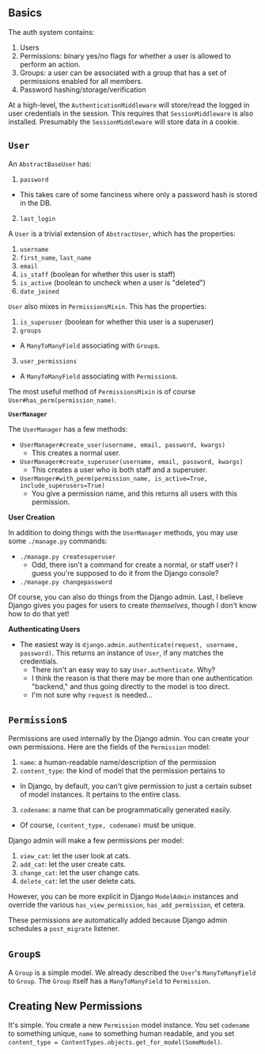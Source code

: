 ## Basics

The auth system contains:

1. Users
2. Permissions: binary yes/no flags for whether a user is allowed to
   perform an action.
3. Groups: a user can be associated with a group that has a set of
   permissions enabled for all members.
4. Password hashing/storage/verification

At a high-level, the `AuthenticationMiddleware` will store/read the
logged in user credentials in the session. This requires that
`SessionMiddleware` is also installed. Presumably the
`SessionMiddleware` will store data in a cookie.

## `User`

An `AbstractBaseUser` has:

1. `password`
  * This takes care of some fanciness where only a password hash is
    stored in the DB.
2. `last_login`

A `User` is a trivial extension of `AbstractUser`, which has the
properties:

1. `username`
2. `first_name`, `last_name`
3. `email`
4. `is_staff` (boolean for whether this user is staff)
5. `is_active` (boolean to uncheck when a user is "deleted")
6. `date_joined`

`User` also mixes in `PermissionsMixin`. This has the properties:

1. `is_superuser` (boolean for whether this user is a superuser)
2. `groups`
  * A `ManyToManyField` associating with `Group`s.
3. `user_permissions`
  * A `ManyToManyField` associating with `Permission`s.

The most useful method of `PermissionsMixin` is of course
`User#has_perm(permission_name)`.

**`UserManager`**

The `UserManager` has a few methods:

* `UserManager#create_user(username, email, password, kwargs)`
  * This creates a normal user.
* `UserManager#create_superuser(username, email, password, kwargs)`
  * This creates a user who is both staff and a superuser.
* `UserManger#with_perm(permission_name, is_active=True, include_superusers=True)`
  * You give a permission name, and this returns all users with this
    permission.

**User Creation**

In addition to doing things with the `UserManager` methods, you may use
some `./manage.py` commands:

* `./manage.py createsuperuser`
  * Odd, there isn't a command for create a normal, or staff user? I
    guess you're supposed to do it from the Django console?
* `./manage.py changepassword`

Of course, you can also do things from the Django admin. Last, I believe
Django gives you pages for users to create *themselves*, though I don't
know how to do that yet!

**Authenticating Users**

* The easiest way is `django.admin.authenticate(request, username,
  password)`. This returns an instance of `User`, if any matches the
  credentials.
  * There isn't an easy way to say `User.authenticate`. Why?
  * I think the reason is that there may be more than one authentication
    "backend," and thus going directly to the model is too direct.
  * I'm not sure why `request` is needed...

## `Permission`s

Permissions are used internally by the Django admin. You can create your
own permissions. Here are the fields of the `Permission` model:

1. `name`: a human-readable name/description of the permission
2. `content_type`: the kind of model that the permission pertains to
  * In Django, by default, you can't give permission to just a certain
    subset of model instances. It pertains to the entire class.
3. `codename`: a name that can be programmatically generated easily.
  * Of course, `(content_type, codename)` must be unique.

Django admin will make a few permissions per model:

1. `view_cat`: let the user look at cats.
2. `add_cat`: let the user create cats.
3. `change_cat`: let the user change cats.
4. `delete_cat`: let the user delete cats.

However, you can be more explicit in Django `ModelAdmin` instances and
override the various `has_view_permission`, `has_add_permission`, et
cetera.

These permissions are automatically added because Django admin schedules
a `post_migrate` listener.

## `Group`s

A `Group` is a simple model. We already described the `User`'s
`ManyToManyField` to `Group`. The `Group` itself has a `ManyToManyField`
to `Permission`.

## Creating New Permissions

It's simple. You create a new `Permission` model instance. You set
`codename` to something unique, `name` to something human readable, and
you set `content_type = ContentTypes.objects.get_for_model(SomeModel)`.
